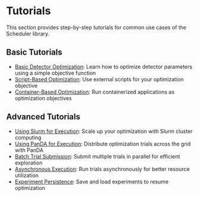 # Tutorials

This section provides step-by-step tutorials for common use cases of the Scheduler library.

## Basic Tutorials

- [Basic Detector Optimization](detector_optimization.md): Learn how to optimize detector parameters using a simple objective function
- [Script-Based Optimization](script_based_optimization.md): Use external scripts for your optimization objective
- [Container-Based Optimization](container_based_optimization.md): Run containerized applications as optimization objectives

## Advanced Tutorials

- [Using Slurm for Execution](slurm_execution.md): Scale up your optimization with Slurm cluster computing
- [Using PanDA for Execution](panda_execution.md): Distribute optimization trials across the grid with PanDA
- [Batch Trial Submission](batch_trial_submission.md): Submit multiple trials in parallel for efficient exploration
- [Asynchronous Execution](asynchronous_execution.md): Run trials asynchronously for better resource utilization
- [Experiment Persistence](experiment_persistence.md): Save and load experiments to resume optimization
